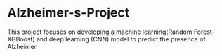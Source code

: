 # Alzheimer-s-Project
This project focuses on developing a machine learning(Random Forest-XGBoost) and deep learning (CNN) model to predict the presence of Alzheimer
